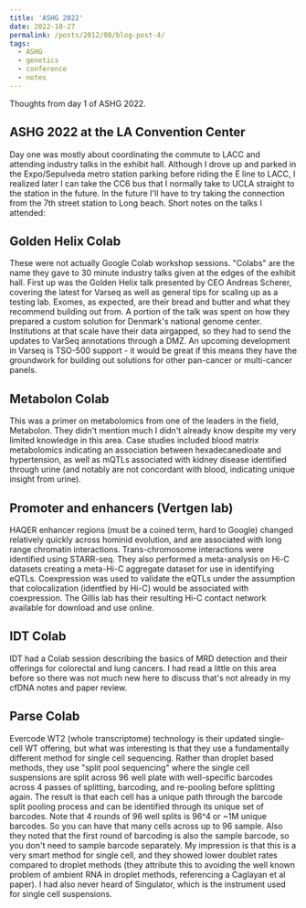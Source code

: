 ```yaml
---
title: 'ASHG 2022'
date: 2022-10-27
permalink: /posts/2012/08/blog-post-4/
tags:
  - ASHG
  - genetics
  - conference
  - notes
---
```


Thoughts from day 1 of ASHG 2022.

ASHG 2022 at the LA Convention Center
------

Day one was mostly about coordinating the commute to LACC and attending industry talks in the exhibit hall. Although I drove up and parked in the Expo/Sepulveda metro station parking before riding the E line to LACC, I realized later I can take the CC6 bus that I normally take to UCLA straight to the station in the future. In the future I'll have to try taking the connection from the 7th street station to Long beach. Short notes on the talks I attended:

Golden Helix Colab
------

These were not actually Google Colab workshop sessions. "Colabs" are the name they gave to 30 minute industry talks given at the edges of the exhibit hall. First up was the Golden Helix talk presented by CEO Andreas Scherer, covering the latest for Varseq as well as general tips for scaling up as a testing lab. Exomes, as expected, are their bread and butter and what they recommend building out from. A portion of the talk was spent on how they prepared a custom solution for Denmark's national genome center. Institutions at that scale have their data airgapped, so they had to send the updates to VarSeq annotations through a DMZ. An upcoming development in Varseq is TSO-500 support - it would be great if this means they have the groundwork for building out solutions for other pan-cancer or multi-cancer panels. 


Metabolon Colab
------
This was a primer on metabolomics from one of the leaders in the field, Metabolon. They didn't mention much I didn't already know despite my very limited knowledge in this area. Case studies included blood matrix metabolomics indicating an association between hexadecanedioate and hypertension, as well as mQTLs associated with kidney disease identified through urine (and notably are not concordant with blood, indicating unique insight from urine). 

Promoter and enhancers (Vertgen lab)
-----
HAQER enhancer regions (must be a coined term, hard to Google) changed relatively quickly across hominid evolution, and are associated with long range chromatin interactions. Trans-chromosome interactions were identified using STARR-seq. They also performed a meta-analysis on Hi-C datasets creating a meta-Hi-C aggregate dataset for use in identifying eQTLs. Coexpression was used to validate the eQTLs under the assumption that colocalization (identfied by Hi-C) would be associated with coexpression. The Gillis lab has their resulting Hi-C contact network available for download and use online. 

IDT Colab
-----

IDT had a Colab session describing the basics of MRD detection and their offerings for colorectal and lung cancers. I had read a little on this area before so there was not much new here to discuss that's not already in my cfDNA notes and paper review.

Parse Colab
----
Evercode WT2 (whole transcriptome) technology is their updated single-cell WT offering, but what was interesting is that they use a fundamentally different method for single cell sequencing. Rather than droplet based methods, they use "split pool sequencing" where the single cell suspensions are split across 96 well plate with well-specific barcodes across 4 passes of splitting, barcoding, and re-pooling before splitting again. The result is that each cell has a unique path through the barcode split pooling process and can be identified through its unique set of barcodes. Note that 4 rounds of 96 well splits is 96^4 or ~1M unique barcodes. So you can have that many cells across up to 96 sample. Also they noted that the first round of barcoding is also the sample barcode, so you don't need to sample barcode separately. My impression is that this is a very smart method for single cell, and they showed lower doublet rates compared to droplet methods (they attribute this to avoiding the well known problem of ambient RNA in droplet methods, referencing a Caglayan et al paper). I had also never heard of Singulator, which is the instrument used for single cell suspensions. 


